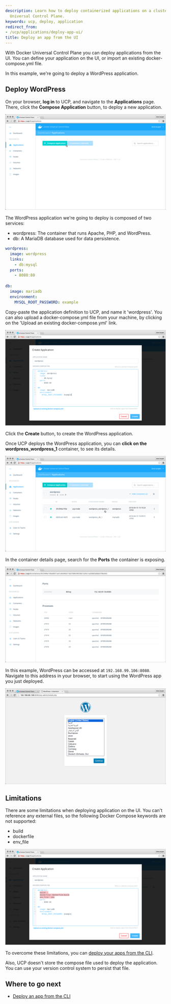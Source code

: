 ```yaml
---
description: Learn how to deploy containerized applications on a cluster, with Docker
  Universal Control Plane.
keywords: ucp, deploy, application
redirect_from:
- /ucp/applications/deploy-app-ui/
title: Deploy an app from the UI
---
```


With Docker Universal Control Plane you can deploy applications from the
UI. You can define your application on the UI, or import an existing
docker-compose.yml file.

In this example, we're going to deploy a WordPress application.

## Deploy WordPress

On your browser, **log in** to UCP, and navigate to the **Applications** page.
There, click the **Compose Application** button, to deploy a new application.

![](../images/deploy-app-ui-1.png)

The WordPress application we're going to deploy is composed of two services:

* wordpress: The container that runs Apache, PHP, and WordPress.
* db: A MariaDB database used for data persistence.

<!-- would be better if this was a docker-compose v2 file-->

```yml
wordpress:
  image: wordpress
  links:
    - db:mysql
  ports:
    - 8080:80

db:
  image: mariadb
  environment:
    MYSQL_ROOT_PASSWORD: example
```

Copy-paste the application definition to UCP, and name it 'wordpress'.
You can also upload a docker-compose.yml file from your machine, by clicking on
the 'Upload an existing docker-compose.yml' link.

![](../images/deploy-app-ui-2.png)

Click the **Create** button, to create the WordPress application.

Once UCP deploys the WordPress application, you can
**click on the wordpress_wordpress_1** container, to see its details.

![](../images/deploy-app-ui-3.png)

In the container details page, search for the **Ports** the container is
exposing.

![](../images/deploy-app-ui-4.png)

In this example, WordPress can be accessed at `192.168.99.106:8080`.
Navigate to this address in your browser, to start using the WordPress app you
just deployed.

![](../images/deploy-app-ui-5.png)


## Limitations

There are some limitations when deploying application on the UI. You can't
reference any external files, so the following Docker Compose keywords are not
supported:

* build
* dockerfile
* env_file

![](../images/deploy-app-ui-6.png)

To overcome these limitations, you can
[deploy your apps from the CLI](deploy-app-cli.md).

Also, UCP doesn't store the compose file used to deploy the application. You can
use your version control system to persist that file.

## Where to go next

* [Deploy an app from the CLI](deploy-app-cli.md)